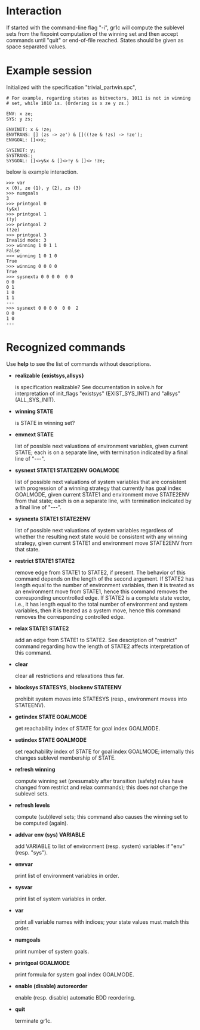 Interaction
===========

If started with the command-line flag "-i", gr1c will compute the
sublevel sets from the fixpoint computation of the winning set and
then accept commands until "quit" or end-of-file reached.  States
should be given as space separated values.


Example session
===============

Initialized with the specification "trivial_partwin.spc",

    # For example, regarding states as bitvectors, 1011 is not in winning
    # set, while 1010 is. (Ordering is x ze y zs.)

    ENV: x ze;
    SYS: y zs;

    ENVINIT: x & !ze;
    ENVTRANS: [] (zs -> ze') & []((!ze & !zs) -> !ze');
    ENVGOAL: []<>x;

    SYSINIT: y;
    SYSTRANS:;
    SYSGOAL: []<>y&x & []<>!y & []<> !ze;

below is example interaction.

    >>> var
    x (0), ze (1), y (2), zs (3)
    >>> numgoals
    3
    >>> printgoal 0
    (y&x)
    >>> printgoal 1
    (!y)
    >>> printgoal 2
    (!ze)
    >>> printgoal 3
    Invalid mode: 3
    >>> winning 1 0 1 1
    False
    >>> winning 1 0 1 0
    True
    >>> winning 0 0 0 0
    True
    >>> sysnexta 0 0 0 0  0 0
    0 0
    0 1
    1 0
    1 1
    ---
    >>> sysnext 0 0 0 0  0 0  2
    0 0
    1 0
    ---


Recognized commands
===================

Use **help** to see the list of commands without descriptions.

* **realizable {existsys,allsys}**

  is specification realizable?  See documentation in solve.h for
  interpretation of init_flags "existsys" (EXIST_SYS_INIT) and
  "allsys" (ALL_SYS_INIT).

* **winning STATE**

  is STATE in winning set?

* **envnext STATE**

  list of possible next valuations of environment variables, given
  current STATE; each is on a separate line, with termination
  indicated by a final line of "---".

* **sysnext STATE1 STATE2ENV GOALMODE**

  list of possible next valuations of system variables that are
  consistent with progression of a winning strategy that currently has
  goal index GOALMODE, given current STATE1 and environment move
  STATE2ENV from that state; each is on a separate line, with
  termination indicated by a final line of "---".

* **sysnexta STATE1 STATE2ENV**

  list of possible next valuations of system variables regardless of
  whether the resulting next state would be consistent with any
  winning strategy, given current STATE1 and environment move
  STATE2ENV from that state.

* **restrict STATE1 STATE2**

  remove edge from STATE1 to STATE2, if present. The behavior of this
  command depends on the length of the second argument. If STATE2 has
  length equal to the number of environment variables, then it is
  treated as an environment move from STATE1, hence this command
  removes the corresponding uncontrolled edge. If STATE2 is a complete
  state vector, i.e., it has length equal to the total number of
  environment and system variables, then it is treated as a system
  move, hence this command removes the corresponding controlled edge.

* **relax STATE1 STATE2**

  add an edge from STATE1 to STATE2. See description of "restrict"
  command regarding how the length of STATE2 affects interpretation of
  this command.

* **clear**

  clear all restrictions and relaxations thus far.

* **blocksys STATESYS**, **blockenv STATEENV**

  prohibit system moves into STATESYS (resp., environment moves into
  STATEENV).

* **getindex STATE GOALMODE**

  get reachability index of STATE for goal index GOALMODE.

* **setindex STATE GOALMODE**

  set reachability index of STATE for goal index GOALMODE; internally
  this changes sublevel membership of STATE.

* **refresh winning**

  compute winning set (presumably after transition (safety) rules have
  changed from restrict and relax commands); this does *not* change
  the sublevel sets.

* **refresh levels**

  compute (sub)level sets; this command also causes the winning set to
  be computed (again).

* **addvar env (sys) VARIABLE**

  add VARIABLE to list of environment (resp. system) variables if
  "env" (resp. "sys").

* **envvar**

  print list of environment variables in order.

* **sysvar**

  print list of system variables in order.

* **var**

  print all variable names with indices; your state values must match
  this order.

* **numgoals**

  print number of system goals.

* **printgoal GOALMODE**

  print formula for system goal index GOALMODE.

* **enable (disable) autoreorder**

  enable (resp. disable) automatic BDD reordering.

* **quit**

  terminate gr1c.
